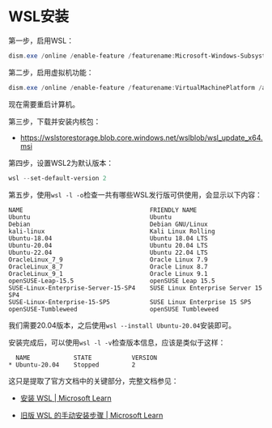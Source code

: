 # WSL安装

第一步，启用WSL：

```powershell
dism.exe /online /enable-feature /featurename:Microsoft-Windows-Subsystem-Linux /all /norestart
```

第二步，启用虚拟机功能：

```powershell
dism.exe /online /enable-feature /featurename:VirtualMachinePlatform /all /norestart
```

现在需要重启计算机。

第三步，下载并安装内核包：

- https://wslstorestorage.blob.core.windows.net/wslblob/wsl_update_x64.msi

第四步，设置WSL2为默认版本：

```powershell
wsl --set-default-version 2
```

第五步，使用`wsl -l -o`检查一共有哪些WSL发行版可供使用，会显示以下内容：

```
NAME                                   FRIENDLY NAME
Ubuntu                                 Ubuntu
Debian                                 Debian GNU/Linux
kali-linux                             Kali Linux Rolling
Ubuntu-18.04                           Ubuntu 18.04 LTS
Ubuntu-20.04                           Ubuntu 20.04 LTS
Ubuntu-22.04                           Ubuntu 22.04 LTS
OracleLinux_7_9                        Oracle Linux 7.9
OracleLinux_8_7                        Oracle Linux 8.7
OracleLinux_9_1                        Oracle Linux 9.1
openSUSE-Leap-15.5                     openSUSE Leap 15.5
SUSE-Linux-Enterprise-Server-15-SP4    SUSE Linux Enterprise Server 15 SP4
SUSE-Linux-Enterprise-15-SP5           SUSE Linux Enterprise 15 SP5
openSUSE-Tumbleweed                    openSUSE Tumbleweed
```

我们需要20.04版本，之后使用`wsl --install Ubuntu-20.04`安装即可。

安装完成后，可以使用`wsl -l -v`检查版本信息，应该是类似于这样：

```
  NAME            STATE           VERSION
* Ubuntu-20.04    Stopped         2
```

这只是提取了官方文档中的关键部分，完整文档参见：

- [安装 WSL | Microsoft Learn](https://learn.microsoft.com/zh-cn/windows/wsl/install)

- [旧版 WSL 的手动安装步骤 | Microsoft Learn](https://learn.microsoft.com/zh-cn/windows/wsl/install-manual)
